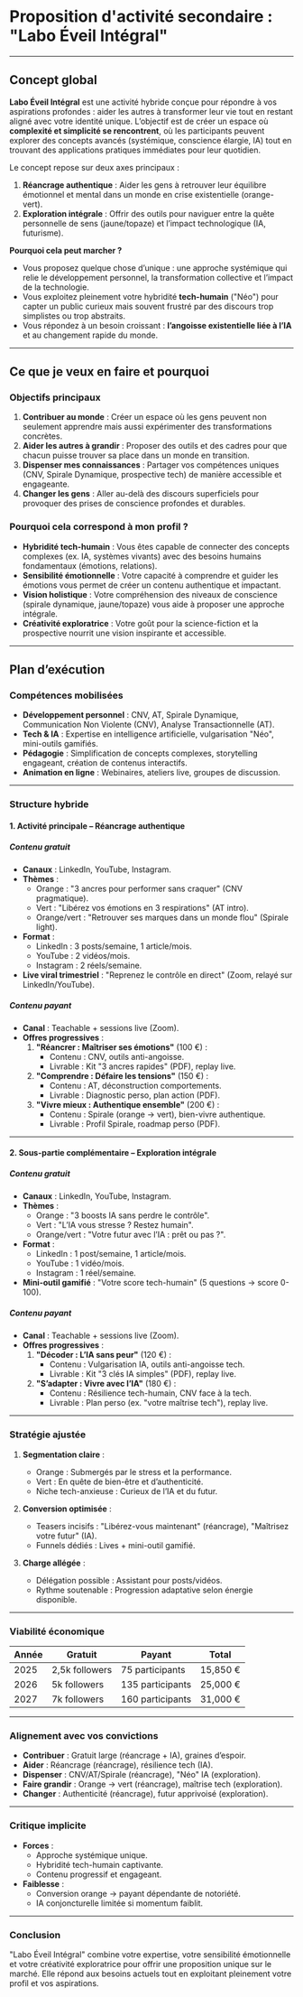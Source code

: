 # Proposition d'activité secondaire : **"Labo Éveil Intégral"**

---

## **Concept global**

**Labo Éveil Intégral** est une activité hybride conçue pour répondre à vos aspirations profondes : aider les autres à transformer leur vie tout en restant aligné avec votre identité unique. L’objectif est de créer un espace où **complexité et simplicité se rencontrent**, où les participants peuvent explorer des concepts avancés (systémique, conscience élargie, IA) tout en trouvant des applications pratiques immédiates pour leur quotidien.

Le concept repose sur deux axes principaux :

1. **Réancrage authentique** : Aider les gens à retrouver leur équilibre émotionnel et mental dans un monde en crise existentielle (orange-vert).  
2. **Exploration intégrale** : Offrir des outils pour naviguer entre la quête personnelle de sens (jaune/topaze) et l’impact technologique (IA, futurisme).

**Pourquoi cela peut marcher ?**
- Vous proposez quelque chose d’unique : une approche systémique qui relie le développement personnel, la transformation collective et l’impact de la technologie.
- Vous exploitez pleinement votre hybridité **tech-humain** ("Néo") pour capter un public curieux mais souvent frustré par des discours trop simplistes ou trop abstraits.
- Vous répondez à un besoin croissant : **l’angoisse existentielle liée à l’IA** et au changement rapide du monde.

---

## **Ce que je veux en faire et pourquoi**

### **Objectifs principaux**
1. **Contribuer au monde** : Créer un espace où les gens peuvent non seulement apprendre mais aussi expérimenter des transformations concrètes.
2. **Aider les autres à grandir** : Proposer des outils et des cadres pour que chacun puisse trouver sa place dans un monde en transition.
3. **Dispenser mes connaissances** : Partager vos compétences uniques (CNV, Spirale Dynamique, prospective tech) de manière accessible et engageante.
4. **Changer les gens** : Aller au-delà des discours superficiels pour provoquer des prises de conscience profondes et durables.

### **Pourquoi cela correspond à mon profil ?**
- **Hybridité tech-humain** : Vous êtes capable de connecter des concepts complexes (ex. IA, systèmes vivants) avec des besoins humains fondamentaux (émotions, relations).
- **Sensibilité émotionnelle** : Votre capacité à comprendre et guider les émotions vous permet de créer un contenu authentique et impactant.
- **Vision holistique** : Votre compréhension des niveaux de conscience (spirale dynamique, jaune/topaze) vous aide à proposer une approche intégrale.
- **Créativité exploratrice** : Votre goût pour la science-fiction et la prospective nourrit une vision inspirante et accessible.

---

## **Plan d’exécution**

### **Compétences mobilisées**
- **Développement personnel** : CNV, AT, Spirale Dynamique, Communication Non Violente (CNV), Analyse Transactionnelle (AT).
- **Tech & IA** : Expertise en intelligence artificielle, vulgarisation "Néo", mini-outils gamifiés.
- **Pédagogie** : Simplification de concepts complexes, storytelling engageant, création de contenus interactifs.
- **Animation en ligne** : Webinaires, ateliers live, groupes de discussion.

---

### **Structure hybride**

#### 1. **Activité principale – Réancrage authentique**
##### **Contenu gratuit**
- **Canaux** : LinkedIn, YouTube, Instagram.
- **Thèmes** :
  - Orange : "3 ancres pour performer sans craquer" (CNV pragmatique).
  - Vert : "Libérez vos émotions en 3 respirations" (AT intro).
  - Orange/vert : "Retrouver ses marques dans un monde flou" (Spirale light).
- **Format** :
  - LinkedIn : 3 posts/semaine, 1 article/mois.
  - YouTube : 2 vidéos/mois.
  - Instagram : 2 réels/semaine.
- **Live viral trimestriel** : "Reprenez le contrôle en direct" (Zoom, relayé sur LinkedIn/YouTube).

##### **Contenu payant**
- **Canal** : Teachable + sessions live (Zoom).
- **Offres progressives** :
  1. **"Réancrer : Maîtriser ses émotions"** (100 €) :
     - Contenu : CNV, outils anti-angoisse.
     - Livrable : Kit "3 ancres rapides" (PDF), replay live.
  2. **"Comprendre : Défaire les tensions"** (150 €) :
     - Contenu : AT, déconstruction comportements.
     - Livrable : Diagnostic perso, plan action (PDF).
  3. **"Vivre mieux : Authentique ensemble"** (200 €) :
     - Contenu : Spirale (orange → vert), bien-vivre authentique.
     - Livrable : Profil Spirale, roadmap perso (PDF).

---

#### 2. **Sous-partie complémentaire – Exploration intégrale**
##### **Contenu gratuit**
- **Canaux** : LinkedIn, YouTube, Instagram.
- **Thèmes** :
  - Orange : "3 boosts IA sans perdre le contrôle".
  - Vert : "L’IA vous stresse ? Restez humain".
  - Orange/vert : "Votre futur avec l’IA : prêt ou pas ?".
- **Format** :
  - LinkedIn : 1 post/semaine, 1 article/mois.
  - YouTube : 1 vidéo/mois.
  - Instagram : 1 réel/semaine.
- **Mini-outil gamifié** : "Votre score tech-humain" (5 questions → score 0-100).

##### **Contenu payant**
- **Canal** : Teachable + sessions live (Zoom).
- **Offres progressives** :
  1. **"Décoder : L’IA sans peur"** (120 €) :
     - Contenu : Vulgarisation IA, outils anti-angoisse tech.
     - Livrable : Kit "3 clés IA simples" (PDF), replay live.
  2. **"S’adapter : Vivre avec l’IA"** (180 €) :
     - Contenu : Résilience tech-humain, CNV face à la tech.
     - Livrable : Plan perso (ex. "votre maîtrise tech"), replay live.

---

### **Stratégie ajustée**

1. **Segmentation claire** :
   - Orange : Submergés par le stress et la performance.
   - Vert : En quête de bien-être et d’authenticité.
   - Niche tech-anxieuse : Curieux de l’IA et du futur.

2. **Conversion optimisée** :
   - Teasers incisifs : "Libérez-vous maintenant" (réancrage), "Maîtrisez votre futur" (IA).
   - Funnels dédiés : Lives + mini-outil gamifié.

3. **Charge allégée** :
   - Délégation possible : Assistant pour posts/vidéos.
   - Rythme soutenable : Progression adaptative selon énergie disponible.

---

### **Viabilité économique**

| Année | Gratuit | Payant | Total |
|-------|---------|--------|-------|
| 2025  | 2,5k followers | 75 participants | 15,850 € |
| 2026  | 5k followers | 135 participants | 25,000 € |
| 2027  | 7k followers | 160 participants | 31,000 € |

---

### **Alignement avec vos convictions**
- **Contribuer** : Gratuit large (réancrage + IA), graines d’espoir.
- **Aider** : Réancrage (réancrage), résilience tech (IA).
- **Dispenser** : CNV/AT/Spirale (réancrage), "Néo" IA (exploration).
- **Faire grandir** : Orange → vert (réancrage), maîtrise tech (exploration).
- **Changer** : Authenticité (réancrage), futur apprivoisé (exploration).

---

### **Critique implicite**
- **Forces** :
  - Approche systémique unique.
  - Hybridité tech-humain captivante.
  - Contenu progressif et engageant.
- **Faiblesse** :
  - Conversion orange → payant dépendante de notoriété.
  - IA conjoncturelle limitée si momentum faiblit.

---

### **Conclusion**
"Labo Éveil Intégral" combine votre expertise, votre sensibilité émotionnelle et votre créativité exploratrice pour offrir une proposition unique sur le marché. Elle répond aux besoins actuels tout en exploitant pleinement votre profil et vos aspirations.